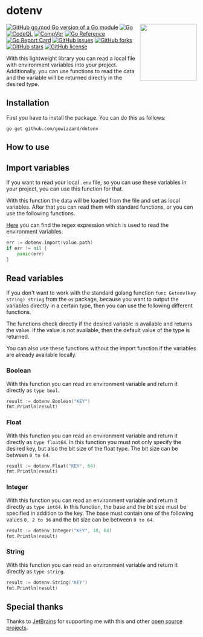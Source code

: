# dotenv

<img src="https://user-images.githubusercontent.com/30717818/206506472-340a3497-207f-45a9-9bb7-efb57c4274bc.svg" width="150" align="right">

[![GitHub go.mod Go version of a Go module](https://img.shields.io/github/go-mod/go-version/gowizzard/dotenv.svg)](https://golang.org/) [![Go](https://github.com/gowizzard/dotenv/actions/workflows/go.yml/badge.svg)](https://github.com/gowizzard/dotenv/actions/workflows/go.yml) [![CodeQL](https://github.com/gowizzard/dotenv/actions/workflows/codeql.yml/badge.svg)](https://github.com/gowizzard/dotenv/actions/workflows/codeql.yml) [![CompVer](https://github.com/gowizzard/dotenv/actions/workflows/compver.yml/badge.svg)](https://github.com/gowizzard/dotenv/actions/workflows/compver.yml) [![Go Reference](https://pkg.go.dev/badge/github.com/gowizzard/dotenv/v2.svg)](https://pkg.go.dev/github.com/gowizzard/dotenv/v2) [![Go Report Card](https://goreportcard.com/badge/github.com/gowizzard/dotenv/v2)](https://goreportcard.com/report/github.com/gowizzard/dotenv/v2) [![GitHub issues](https://img.shields.io/github/issues/gowizzard/dotenv)](https://github.com/gowizzard/dotenv/issues) [![GitHub forks](https://img.shields.io/github/forks/gowizzard/dotenv)](https://github.com/gowizzard/dotenv/network) [![GitHub stars](https://img.shields.io/github/stars/gowizzard/dotenv)](https://github.com/gowizzard/dotenv/stargazers) [![GitHub license](https://img.shields.io/github/license/gowizzard/dotenv)](https://github.com/gowizzard/dotenv/blob/master/LICENSE)

With this lightweight library you can read a local file with environment variables into your project. Additionally, you can use functions to read the data and the variable will be returned directly in the desired type.

## Installation

First you have to install the package. You can do this as follows:

```shell
go get github.com/gowizzard/dotenv
```

## How to use

## Import variables

If you want to read your local `.env` file, so you can use these variables in your project, you can use this function for that.

With this function the data will be loaded from the file and set as local variables. After that you can read them with standard functions, or you can use the following functions.

[Here](https://regex101.com/r/SEDjKj/2) you can find the regex expression which is used to read the environment variables.

```go
err := dotenv.Import(value.path)
if err != nil {
    panic(err)
}
```

## Read variables

If you don't want to work with the standard golang function `func Getenv(key string) string` from the `os` package, because you want to output the variables directly in a certain type, then you can use the following different functions.

The functions check directly if the desired variable is available and returns the value. If the value is not available, then the default value of the type is returned.

You can also use these functions without the import function if the variables are already available locally.

### Boolean

With this function you can read an environment variable and return it directly as `type bool`.

```go
result := dotenv.Boolean("KEY")
fmt.Println(result)
```

### Float

With this function you can read an environment variable and return it directly as `type float64`. In this function you must not only specify the desired key, but also the bit size of the float type. The bit size can be between `0 to 64`.

```go
result := dotenv.Float("KEY", 64)
fmt.Println(result)
```

### Integer

With this function you can read an environment variable and return it directly as `type int64`. In this function, the base and the bit size must be specified in addition to the key. The base must contain one of the following values `0, 2 to 36` and the bit size can be between `0 to 64`. 

```go
result := dotenv.Integer("KEY", 10, 64)
fmt.Println(result)
```

### String

With this function you can read an environment variable and return it directly as `type string`.

```go
result := dotenv.String("KEY")
fmt.Println(result)
```

## Special thanks

Thanks to [JetBrains](https://github.com/JetBrains) for supporting me with this and other [open source projects](https://www.jetbrains.com/community/opensource/#support).
